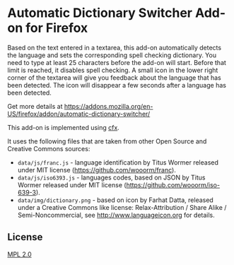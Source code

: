# Automatic Dictionary Switcher Add-on for Firefox

Based on the text entered in a textarea, this add-on automatically detects the
language and sets the corresponding spell checking dictionary. You need to type
at least 25 characters before the add-on will start. Before that limit is
reached, it disables spell checking. A small icon in the lower right corner
of the textarea will give you feedback about the language that has been detected.
The icon will disappear a few seconds after a language has been detected.

Get more details at https://addons.mozilla.org/en-US/firefox/addon/automatic-dictionary-switcher/

This add-on is implemented using [cfx](https://developer.mozilla.org/en-US/Add-ons/SDK/Tutorials/Getting_started).

It uses the following files that are taken from other Open Source and Creative Commons sources:

* `data/js/franc.js` - language identification by Titus Wormer released under MIT license (https://github.com/wooorm/franc).
* `data/js/iso6393.js` - languages codes, based on JSON by Titus Wormer released under MIT license (https://github.com/wooorm/iso-639-3).
* `data/img/dictionary.png` - based on icon by Farhat Datta, released under a Creative Commons like license: Relax-Attribution / Share Alike / Semi-Noncommercial, see http://www.languageicon.org for details.

## License

[MPL 2.0](https://www.mozilla.org/MPL/2.0/)
